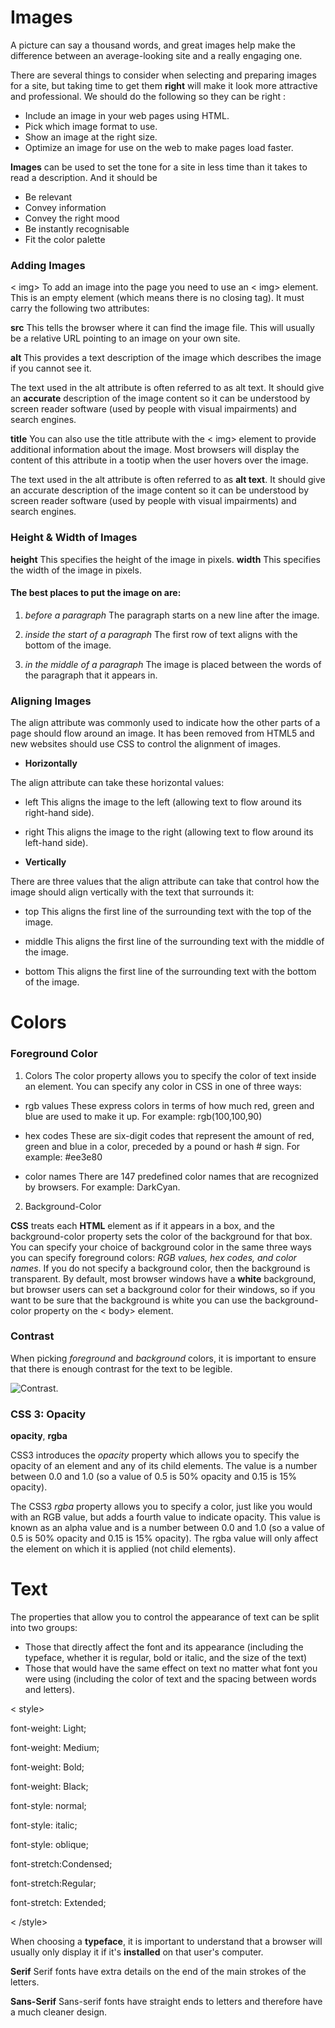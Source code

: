 # Images

A picture can say a thousand words, and great images help make the difference between an
average-looking site and a really engaging one.

There are several things to consider when selecting and
preparing images for a site, but taking time to get them
**right** will make it look more attractive and professional.
We should do the following so they can be right :

* Include an image in your web pages using HTML.
* Pick which image format to use.
* Show an image at the right size.
* Optimize an image for use on the web to make pages load faster.

**Images** can be used to set the
tone for a site in less time than
it takes to read a description. 
And it should be 
* Be relevant
* Convey information
* Convey the right mood
* Be instantly recognisable
* Fit the color palette

### Adding Images

< img>
To add an image into the page
you need to use an < img>
element. This is an empty
element (which means there is
no closing tag). It must carry the
following two attributes:

**src**
This tells the browser where
it can find the image file. This
will usually be a relative URL
pointing to an image on your
own site.

**alt**
This provides a text description
of the image which describes the
image if you cannot see it.

The text used in the alt attribute
is often referred to as alt text.
It should give an **accurate**
description of the image content
so it can be understood by
screen reader software (used by
people with visual impairments)
and search engines.

**title**
You can also use the title
attribute with the < img> element
to provide additional information
about the image. Most browsers
will display the content of this
attribute in a tootip when the
user hovers over the image.

The text used in the alt attribute
is often referred to as **alt text**.
It should give an accurate
description of the image content
so it can be understood by
screen reader software (used by
people with visual impairments)
and search engines.


### Height & Width of Images

**height**
This specifies the height of the
image in pixels.
**width**
This specifies the width of the
image in pixels.

#### The best places to put the image on are:

1. *before a paragraph*
The paragraph starts on a new
line after the image.

2. *inside the start of a paragraph*
The first row of text aligns with
the bottom of the image.

3. *in the middle of a paragraph*
The image is placed between the
words of the paragraph that it
appears in.

### Aligning Images

The align attribute was
commonly used to indicate how
the other parts of a page should
flow around an image. It has
been removed from HTML5
and new websites should use
CSS to control the alignment of
images.

* __Horizontally__

The align attribute can take
these horizontal values:
* left
This aligns the image to the left
(allowing text to flow around its
right-hand side).

* right
This aligns the image to the right
(allowing text to flow around its
left-hand side).

* __Vertically__

There are three values that the
align attribute can take that
control how the image should
align vertically with the text that
surrounds it:

* top
This aligns the first line of the
surrounding text with the top of
the image.

* middle
This aligns the first line of the
surrounding text with the middle
of the image.

* bottom
This aligns the first line of the
surrounding text with the bottom
of the image.




# Colors

### Foreground Color

1. Colors
The color property allows you
to specify the color of text inside
an element. You can specify any
color in CSS in one of three ways:

* rgb values
These express colors in terms
of how much red, green and
blue are used to make it up. For
example: rgb(100,100,90)

* hex codes
These are six-digit codes that
represent the amount of red,
green and blue in a color,
preceded by a pound or hash #
sign. For example: #ee3e80

* color names
There are 147 predefined color
names that are recognized
by browsers. For example:
DarkCyan.


2. Background-Color

**CSS** treats each **HTML** element as if it appears in a box, and the
background-color property sets the color of the background for that box.
You can specify your choice of background color in the same three ways you can specify
foreground colors: *RGB values, hex codes, and color names*.
If you do not specify a background color, then the background is transparent.
By default, most browser windows have a **white** background, but browser users
can set a background color for their windows, so if you want
to be sure that the background is white you can use the background-color property on the < body> element.

### Contrast
When picking *foreground* and *background* colors, it is important to ensure that there 
is enough contrast for the text to be legible.

![Contrast](https://coschedule.com/blog/wp-content/uploads/contrast-illustration.png).

### CSS 3: Opacity

**opacity**, **rgba**


CSS3 introduces the *opacity*
property which allows you to
specify the opacity of an element
and any of its child elements.
The value is a number between
0.0 and 1.0 (so a value of 0.5
is 50% opacity and 0.15 is 15%
opacity).

The CSS3 *rgba* property allows
you to specify a color, just like
you would with an RGB value,
but adds a fourth value to
indicate opacity. 
This value is known as an alpha value and is
a number between 0.0 and 1.0
(so a value of 0.5 is 50% opacity
and 0.15 is 15% opacity). The
rgba value will only affect the
element on which it is applied
(not child elements).

# Text

The properties that allow you to control
the appearance of text can be split into
two groups:

* Those that directly affect the font and its appearance
(including the typeface, whether it is regular, bold or italic,
and the size of the text)
* Those that would have the same effect on text no matter
what font you were using (including the color of text and
the spacing between words and letters).

< style>

font-weight: Light;

font-weight: Medium;

font-weight: Bold;

font-weight: Black;

font-style: normal;

font-style: italic;

font-style: oblique;

font-stretch:Condensed;

font-stretch:Regular;

font-stretch: Extended;

< /style>

When choosing a **typeface**, it is important to understand that a browser will usually
only display it if it's **installed** on that user's computer.

**Serif**
Serif fonts have extra details on
the end of the main strokes of
the letters.


**Sans-Serif**
Sans-serif fonts have straight
ends to letters and therefore
have a much cleaner design.

